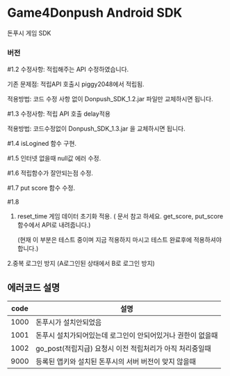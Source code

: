 # Game4Donpush Android SDK
돈푸시 게임 SDK


### 버전

#1.2
수정사항: 적립해주는 API 수정하였습니다.

기존 문제점: 적립API 호출시 piggy2048에서 적립됨.

적용방법: 코드 수정 사항 없이 Donpush_SDK_1.2.jar 파일만 교체하시면 됩니다.

#1.3 수정사항: 적립 API 호출 delay적용

적용방법: 코드수정없이 Donpush_SDK_1.3.jar 을 교체하시면 됩니다.

#1.4 isLogined 함수 구현.

#1.5 인터넷 없을때 null값 에러 수정.

#1.6 적립함수가 잘안되는점 수정.

#1.7   put score  함수 수정. 

#1.8 
 1. reset_time 게임 데이터 초기화 적용. ( 문서 참고 하세요. get_score, put_score 함수에서 API로 내려줍니다.)
     
     (현재 이 부분은 테스트 중이며  지금 적용하지 마시고  테스트 완료후에 적용하셔야 합니다.)


  2.중복 로그인 방지 (A로그인된 상태에서 B로 로그인 방지)

## 에러코드 설명

| code | 설명 |
|---|---|
| 1000 | 돈푸시가 설치안되었음 |
| 1001 | 돈푸시 설치가되어있는데 로그인이 안되어있거나 권한이 없을때 |
| 1002 | go_post(적립지급) 요청시 이전 적립처리가 아직 처리중일때 |
| 9000 | 등록된 앱키와 설치된 돈푸시의 서버 버전이 맞지 않을때  |


 
